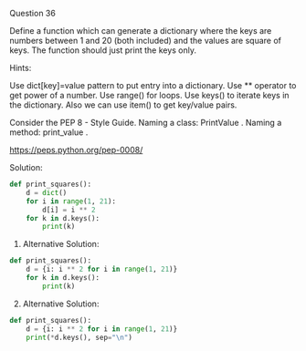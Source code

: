Question 36

Define a function which can generate a dictionary where the keys are numbers between 1 and 20
 (both included) and the values are square of keys. The function should just print the keys only.

Hints:

Use dict[key]=value pattern to put entry into a dictionary. Use ** operator to get power of a number. Use range() for loops. Use keys() to iterate keys in the dictionary. Also we can use item() to get key/value pairs.

Consider the PEP 8 - Style Guide. Naming a class: PrintValue . Naming a method: print_value .

https://peps.python.org/pep-0008/

Solution:

```python
def print_squares():
    d = dict()
    for i in range(1, 21):
        d[i] = i ** 2
    for k in d.keys():
        print(k)
```


1. Alternative Solution:

```python
def print_squares():
    d = {i: i ** 2 for i in range(1, 21)}
    for k in d.keys():
        print(k)
```

2. Alternative Solution:

```python
def print_squares():
    d = {i: i ** 2 for i in range(1, 21)}
    print(*d.keys(), sep="\n")
```

